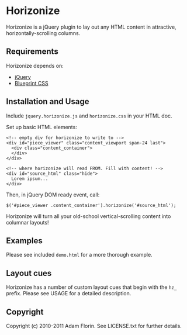 # Horizonize

Horizonize is a jQuery plugin to lay out any HTML content in attractive, horizontally-scrolling columns.

## Requirements

Horizonize depends on:

* [jQuery](http://jquery.com/)
* [Blueprint CSS](http://www.blueprintcss.org/)

## Installation and Usage

Include `jquery.horizonize.js` and `horizonize.css` in your HTML doc.

Set up basic HTML elements:
  
    <!-- empty div for horizonize to write to -->
    <div id="piece_viewer" class="content_viewport span-24 last">
      <div class="content_container">
      </div>
    </div>
  
    <!-- where horizonize will read FROM. Fill with content! -->
    <div id="source_html" class="hide">
      Lorem ipsum...
    </div>

Then, in jQuery DOM ready event, call:

    $('#piece_viewer .content_container').horizonize('#source_html');

Horizonize will turn all your old-school vertical-scrolling content into columnar layouts!

## Examples

Please see included `demo.html` for a more thorough example.

## Layout cues

Horizonize has a number of custom layout cues that begin with the `hz_` prefix. Please see
USAGE for a detailed description.

## Copyright

Copyright (c) 2010-2011 Adam Florin. See LICENSE.txt for further details.
